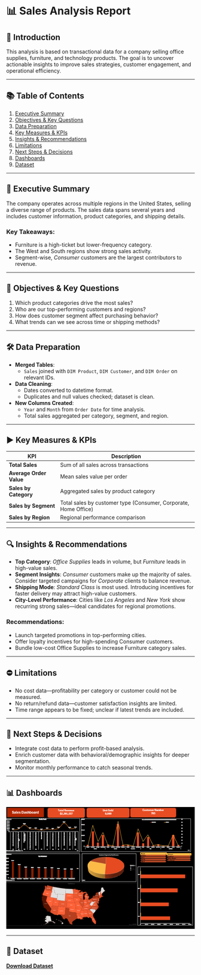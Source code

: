 # 📊 Sales Analysis Report

## 🔹 Introduction
This analysis is based on transactional data for a company selling office supplies, furniture, and technology products. The goal is to uncover actionable insights to improve sales strategies, customer engagement, and operational efficiency.

---

## 📚 Table of Contents
1. [Executive Summary](#executive-summary)
2. [Objectives & Key Questions](#objectives--key-questions)
3. [Data Preparation](#data-preparation)
4. [Key Measures & KPIs](#key-measures--kpis)
5. [Insights & Recommendations](#insights--recommendations)
6. [Limitations](#limitations)
7. [Next Steps & Decisions](#next-steps--decisions)
8. [Dashboards](#dashboards)
9. [Dataset](#dataset)

---

## 📜 Executive Summary
The company operates across multiple regions in the United States, selling a diverse range of products. The sales data spans several years and includes customer information, product categories, and shipping details. 

### Key Takeaways:
- Furniture is a high-ticket but lower-frequency category.
- The West and South regions show strong sales activity.
- Segment-wise, *Consumer* customers are the largest contributors to revenue.

---

## 🎯 Objectives & Key Questions
1. Which product categories drive the most sales?
2. Who are our top-performing customers and regions?
3. How does customer segment affect purchasing behavior?
4. What trends can we see across time or shipping methods?

---

## 🛠️ Data Preparation
- **Merged Tables**:
  - `Sales` joined with `DIM Product`, `DIM Customer`, and `DIM Order` on relevant IDs.
- **Data Cleaning**:
  - Dates converted to datetime format.
  - Duplicates and null values checked; dataset is clean.
- **New Columns Created**:
  - `Year` and `Month` from `Order Date` for time analysis.
  - Total sales aggregated per category, segment, and region.

---

## ▶️ Key Measures & KPIs

| KPI | Description |
|-----|-------------|
| **Total Sales** | Sum of all sales across transactions |
| **Average Order Value** | Mean sales value per order |
| **Sales by Category** | Aggregated sales by product category |
| **Sales by Segment** | Total sales by customer type (Consumer, Corporate, Home Office) |
| **Sales by Region** | Regional performance comparison |

---

## 🔍 Insights & Recommendations
- **Top Category**: *Office Supplies* leads in volume, but *Furniture* leads in high-value sales.
- **Segment Insights**: *Consumer* customers make up the majority of sales. Consider targeted campaigns for *Corporate* clients to balance revenue.
- **Shipping Mode**: *Standard Class* is most used. Introducing incentives for faster delivery may attract high-value customers.
- **City-Level Performance**: Cities like *Los Angeles* and *New York* show recurring strong sales—ideal candidates for regional promotions.

### Recommendations:
- Launch targeted promotions in top-performing cities.
- Offer loyalty incentives for high-spending Consumer customers.
- Bundle low-cost Office Supplies to increase Furniture category sales.

---

## ⛔ Limitations
- No cost data—profitability per category or customer could not be measured.
- No return/refund data—customer satisfaction insights are limited.
- Time range appears to be fixed; unclear if latest trends are included.

---

## 🔄 Next Steps & Decisions
- Integrate cost data to perform profit-based analysis.
- Enrich customer data with behavioral/demographic insights for deeper segmentation.
- Monitor monthly performance to catch seasonal trends.

---

## 📊 Dashboards
![Sales Dashboard](https://github.com/Omar-Ahmed-Kandel/Task-1/blob/main/Screenshot%202025-08-02%20170020.png?raw=true)

---

## 📂 Dataset
[**Download Dataset**](https://github.com/Omar-Ahmed-Kandel/Task-1/blob/main/train.csv)
